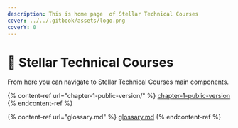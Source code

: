 ```yaml
---
description: This is home page  of Stellar Technical Courses
cover: ../../.gitbook/assets/logo.png
coverY: 0
---
```


# 📒 Stellar Technical Courses

From here you can navigate to Stellar Technical Courses main components.

{% content-ref url="chapter-1-public-version/" %}
[chapter-1-public-version](chapter-1-public-version/)
{% endcontent-ref %}

{% content-ref url="glossary.md" %}
[glossary.md](glossary.md)
{% endcontent-ref %}
